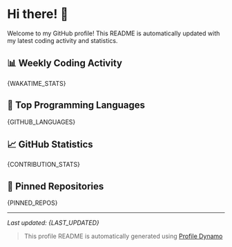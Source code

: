 # Hi there! 👋

Welcome to my GitHub profile! This README is automatically updated with my latest coding activity and statistics.

## 📊 Weekly Coding Activity

{WAKATIME_STATS}

## 🔧 Top Programming Languages

{GITHUB_LANGUAGES}

## 📈 GitHub Statistics

{CONTRIBUTION_STATS}

## 📌 Pinned Repositories

{PINNED_REPOS}

---

*Last updated: {LAST_UPDATED}*

> This profile README is automatically generated using [Profile Dynamo](https://github.com/username/profile-dynamo)